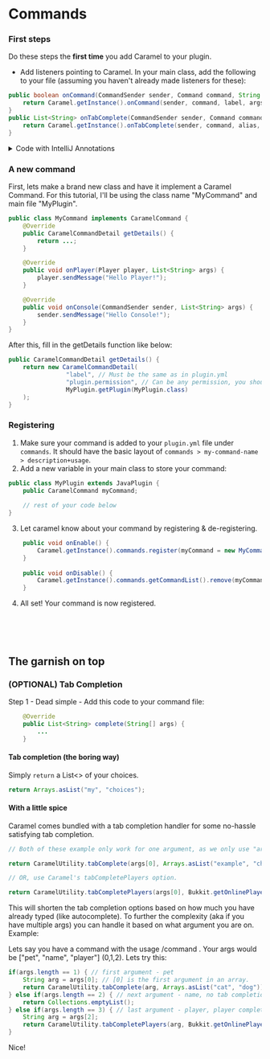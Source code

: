 # Commands
### First steps

Do these steps the **first time** you add Caramel to your plugin.
- Add listeners pointing to Caramel.
In your main class, add the following to your file (assuming you haven't already made listeners for these):
```java
public boolean onCommand(CommandSender sender, Command command, String label, String[] args) {
    return Caramel.getInstance().onCommand(sender, command, label, args);
}
public List<String> onTabComplete(CommandSender sender, Command command, String alias, String[] args) {
    return Caramel.getInstance().onTabComplete(sender, command, alias, args);
}
```
<details>
  <summary>
    Code with IntelliJ Annotations
  </summary>

```java
@Override
public boolean onCommand(@NotNull CommandSender sender, @NotNull Command command, @NotNull String label, @NotNull String[] args) {
    return Caramel.getInstance().onCommand(sender, command, label, args);
}
@Override
public @Nullable List<String> onTabComplete(@NotNull CommandSender sender, @NotNull Command command, @NotNull String alias, @NotNull String[] args) {
    return Caramel.getInstance().onTabComplete(sender, command, alias, args);
}
```
  
</details>


### A new command
First, lets make a brand new class and have it implement a Caramel Command. For this tutorial, I'll be using the class name "MyCommand" and main file "MyPlugin".
```java
public class MyCommand implements CaramelCommand {
    @Override
    public CaramelCommandDetail getDetails() {
        return ...;
    }

    @Override
    public void onPlayer(Player player, List<String> args) {
        player.sendMessage("Hello Player!");
    }

    @Override
    public void onConsole(CommandSender sender, List<String> args) {
        sender.sendMessage("Hello Console!");
    }
}
```

After this, fill in the getDetails function like below:
```java
public CaramelCommandDetail getDetails() {
    return new CaramelCommandDetail(
                "label", // Must be the same as in plugin.yml
                "plugin.permission", // Can be any permission, you should define your perms in plugin.yml tho
                MyPlugin.getPlugin(MyPlugin.class)
    );
}
```

### Registering
1. Make sure your command is added to your `plugin.yml` file under `commands`. It should have the basic layout of `commands > my-command-name > description+usage`.
2. Add a new variable in your main class to store your command:
```java
public class MyPlugin extends JavaPlugin {
    public CaramelCommand myCommand;
    
    // rest of your code below
}
```
3. Let caramel know about your command by registering & de-registering.
```java
    public void onEnable() {
        Caramel.getInstance().commands.register(myCommand = new MyCommand());
    }
    
    public void onDisable() {
        Caramel.getInstance().commands.getCommandList().remove(myCommand);
    }
```
4. All set! Your command is now registered.

<br/><br/><br/>

## The garnish on top
### (OPTIONAL) Tab Completion
Step 1 - Dead simple - Add this code to your command file:
```java
    @Override
    public List<String> complete(String[] args) {
        ...
    }
```

#### Tab completion (the boring way)
Simply `return` a List<> of your choices.
```java
return Arrays.asList("my", "choices");
```

#### With a little spice
Caramel comes bundled with a tab completion handler for some no-hassle satisfying tab completion.
```java
// Both of these example only work for one argument, as we only use "args[0]". See below for more.

return CaramelUtility.tabComplete(args[0], Arrays.asList("example", "choices"));

// OR, use Caramel's tabCompletePlayers option.

return CaramelUtility.tabCompletePlayers(args[0], Bukkit.getOnlinePlayers());
```
This will shorten the tab completion options based on how much you have already typed (like autocomplete). To further the complexity (aka if you have multiple args) you can handle it based on what argument you are on. Example:

Lets say you have a command with the usage /command <pet> <name> <player>.
Your args would be ["pet", "name", "player"] (0,1,2). Lets try this:

```java
if(args.length == 1) { // first argument - pet
    String arg = args[0]; // [0] is the first argument in an array.
    return CaramelUtility.tabComplete(arg, Arrays.asList("cat", "dog"));
} else if(args.length == 2) { // next argument - name, no tab completion
    return Collections.emptyList();
} else if(args.length == 3) { // last argument - player, player completion
    String arg = args[2];
    return CaramelUtility.tabCompletePlayers(arg, Bukkit.getOnlinePlayers());
}
```

Nice!
